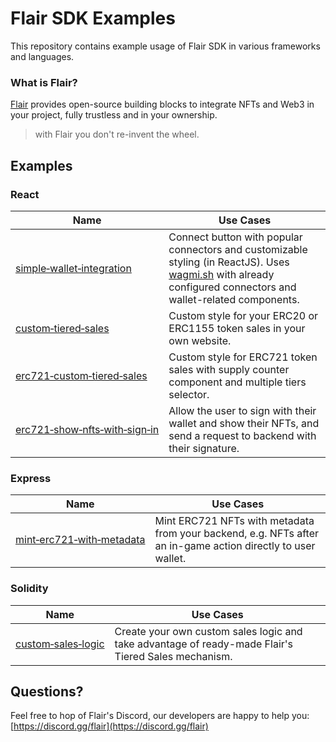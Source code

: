 # Flair SDK Examples

This repository contains example usage of Flair SDK in various frameworks and languages.

### What is Flair?

[Flair](https://flair.dev) provides open-source building blocks to integrate NFTs and Web3 in your project, fully trustless and in your ownership.

> with Flair you don't re-invent the wheel.

## Examples

### React

| Name                                                                       | Use Cases                                                                                                                                                                                           |
| -------------------------------------------------------------------------- | --------------------------------------------------------------------------------------------------------------------------------------------------------------------------------------------------- |
| [simple&#x2011;wallet&#x2011;integration](react/simple-wallet-integration) | Connect button with popular connectors and customizable styling (in ReactJS). Uses [wagmi.sh](https://github.com/wagmi-dev/wagmi) with already configured connectors and wallet-related components. |
| [custom&#x2011;tiered&#x2011;sales](react/custom-tiered-sales)                    | Custom style for your ERC20 or ERC1155 token sales in your own website.                                                                                                                     |
| [erc721&#x2011;custom&#x2011;tiered&#x2011;sales](react/erc721-custom-tiered-sales)                    | Custom style for ERC721 token sales with supply counter component and multiple tiers selector.                                                                                                                     |
| [erc721&#x2011;show&#x2011;nfts&#x2011;with&#x2011;sign&#x2011;in](react/erc721-show-nfts-with-sign-in)                    | Allow the user to sign with their wallet and show their NFTs, and send a request to backend with their signature.                                                                                                                     |

### Express

| Name                                                                                | Use Cases                                                                                                    |
| ----------------------------------------------------------------------------------- | ------------------------------------------------------------------------------------------------------------ |
| [mint&#x2011;erc721&#x2011;with&#x2011;metadata](express/mint-erc721-with-metadata) | Mint ERC721 NFTs with metadata from your backend, e.g. NFTs after an in-game action directly to user wallet. |

### Solidity

| Name                                                                                | Use Cases                                                                                                    |
| ----------------------------------------------------------------------------------- | ------------------------------------------------------------------------------------------------------------ |
| [custom&#x2011;sales&#x2011;logic](solidity/custom-sales-logic) | Create your own custom sales logic and take advantage of ready-made Flair's Tiered Sales mechanism. |

## Questions?

Feel free to hop of Flair's Discord, our developers are happy to help you: [https://discord.gg/flair](https://discord.gg/flair)
